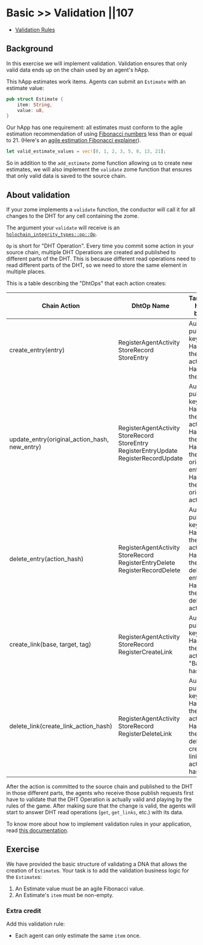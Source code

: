 # Basic >> Validation ||107

<inline-notification type="tip" title="Useful reads">
  <ul>
    <li><a href="/concepts/validation-rules/">Validation Rules</a></li>
  </ul>
</inline-notification>

## Background

In this exercise we will implement validation. Validation ensures that only valid data ends up on
the chain used by an agent's hApp.

This hApp estimates work items. Agents can submit an `Estimate` with an estimate value:

```rust
pub struct Estimate {
    item: String,
    value: u8,
}
```

Our hApp has one requirement: all estimates must conform to the agile estimation recommendation of
using [Fibonacci numbers](https://en.wikipedia.org/wiki/Fibonacci_number) less than or equal to 21.
(Here's an [agile estimation Fibonacci explainer](https://www.mountaingoatsoftware.com/blog/why-the-fibonacci-sequence-works-well-for-estimating)).

```rust
let valid_estimate_values = vec![0, 1, 2, 3, 5, 8, 13, 21];
```

So in addition to the `add_estimate` zome function allowing us to create new estimates, we will also
implement the `validate` zome function that ensures that only valid data is saved to the source chain.

## About validation

If your zome implements a `validate` function, the conductor will call it for all changes to the DHT
for any cell containing the zome.

The argument your `validate` will receive is an
[`holochain_integrity_types::op::Op`](https://docs.rs/holochain_integrity_types/0.0.5/holochain_integrity_types/op/enum.Op.html).

`Op` is short for "DHT Operation". Every time you commit some action in your source chain, multiple DHT Operations are created and published to different parts of the DHT. This is because different read operations need to read different parts of the DHT, so we need to store the same element in multiple places.

This is a table describing the "DhtOps" that each action creates:


| Chain Action | DhtOp Name | Targeted hash basis | Payload | Metadata |
|--------------|------------|---------------------|---------|----------|
|create_entry(entry)| RegisterAgentActivity<br/> StoreRecord<br/> StoreEntry | Author's public key<br/> Hash of the action <br/> Hash of the entry | Action <br/> Record <br/> Record | Hash of the action <br/> -  <br/> - |
|update_entry(original_action_hash, new_entry)| RegisterAgentActivity<br/> StoreRecord<br/> StoreEntry<br/> RegisterEntryUpdate<br/> RegisterRecordUpdate | Author's public key<br/> Hash of the action <br/> Hash of the entry <br/> Hash of the original entry <br/> Hash of the original action | New action <br/> New Record <br/> New record <br/> New action <br/> New action | Hash of the action <br/> - <br/> New entry updates old entry <br/> Old entry is updated to new entry <br/> Old action is updated to new action |
|delete_entry(action_hash)| RegisterAgentActivity<br/> StoreRecord<br/> RegisterEntryDelete<br/> RegisterRecordDelete| Author's public key <br/> Hash of the new action <br/> Hash of the deleted entry <br/> Hash of the deleted action | New action <br/> New Record <br/> New action <br/> New action | Hash of the action <br/> - <br/> Old entry deleted by new action <br/> Old action deleted by new action |
|create_link(base, target, tag)| RegisterAgentActivity<br/> StoreRecord<br/> RegisterCreateLink| Author's public key <br/> Hash of the new action <br/> "Base" hash | Action <br/> Record <br/> Action |  Hash of the action <br/> - <br/> Link from the base to the target hash|
|delete_link(create_link_action_hash)| RegisterAgentActivity<br/> StoreRecord<br/> RegisterDeleteLink | Author's public key <br/> Hash of the new action <br/> Hash of the deleted create link action hash | Action <br/> Record <br/> Action | Hash of the action <br/> - <br/> Deleted link sent to tombstone | 

After the action is committed to the source chain and published to the DHT in those different parts, the agents who receive those publish requests first have to validate that the DHT Operation is actually valid and playing by the rules of the game. After making sure that the change is valid, the agents will start to answer DHT read operations (`get`, `get_links`, etc.) with its data.

To know more about how to implement validation rules in your application, read [this documentation](https://docs.rs/holochain_integrity_types/0.0.5/holochain_integrity_types/op/enum.Op.html#producing-operations).

## Exercise

We have provided the basic structure of validating a DNA that allows the creation of `Estimate`s.
Your task is to add the validation business logic for the `Estimate`s:

1. An Estimate value must be an agile Fibonacci value.
2. An Estimate's `item` must be non-empty.

### Extra credit

Add this validation rule:

* Each agent can only estimate the same `item` once.
